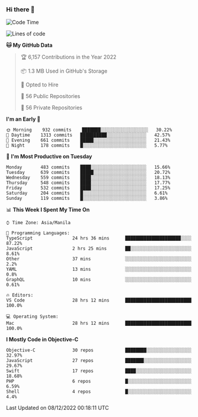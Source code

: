 ### Hi there 👋

<!--START_SECTION:waka-->
![Code Time](http://img.shields.io/badge/Code%20Time-3%2C462%20hrs%2040%20mins-blue)

![Lines of code](https://img.shields.io/badge/From%20Hello%20World%20I%27ve%20Written-2%20Million%20lines%20of%20code-blue)

**🐱 My GitHub Data** 

> 🏆 6,157 Contributions in the Year 2022
 > 
> 📦 1.3 MB Used in GitHub's Storage 
 > 
> 💼 Opted to Hire
 > 
> 📜 56 Public Repositories 
 > 
> 🔑 56 Private Repositories  
 > 
**I'm an Early 🐤** 

```text
🌞 Morning    932 commits    ███████░░░░░░░░░░░░░░░░░░   30.22% 
🌆 Daytime    1313 commits   ██████████░░░░░░░░░░░░░░░   42.57% 
🌃 Evening    661 commits    █████░░░░░░░░░░░░░░░░░░░░   21.43% 
🌙 Night      178 commits    █░░░░░░░░░░░░░░░░░░░░░░░░   5.77%

```
📅 **I'm Most Productive on Tuesday** 

```text
Monday       483 commits    ████░░░░░░░░░░░░░░░░░░░░░   15.66% 
Tuesday      639 commits    █████░░░░░░░░░░░░░░░░░░░░   20.72% 
Wednesday    559 commits    ████░░░░░░░░░░░░░░░░░░░░░   18.13% 
Thursday     548 commits    ████░░░░░░░░░░░░░░░░░░░░░   17.77% 
Friday       532 commits    ████░░░░░░░░░░░░░░░░░░░░░   17.25% 
Saturday     204 commits    █░░░░░░░░░░░░░░░░░░░░░░░░   6.61% 
Sunday       119 commits    █░░░░░░░░░░░░░░░░░░░░░░░░   3.86%

```


📊 **This Week I Spent My Time On** 

```text
⌚︎ Time Zone: Asia/Manila

💬 Programming Languages: 
TypeScript               24 hrs 36 mins      █████████████████████░░░░   87.22% 
JavaScript               2 hrs 25 mins       ██░░░░░░░░░░░░░░░░░░░░░░░   8.61% 
Other                    37 mins             ░░░░░░░░░░░░░░░░░░░░░░░░░   2.2% 
YAML                     13 mins             ░░░░░░░░░░░░░░░░░░░░░░░░░   0.8% 
GraphQL                  10 mins             ░░░░░░░░░░░░░░░░░░░░░░░░░   0.61%

🔥 Editors: 
VS Code                  28 hrs 12 mins      █████████████████████████   100.0%

💻 Operating System: 
Mac                      28 hrs 12 mins      █████████████████████████   100.0%

```

**I Mostly Code in Objective-C** 

```text
Objective-C              30 repos            ████████░░░░░░░░░░░░░░░░░   32.97% 
JavaScript               27 repos            ███████░░░░░░░░░░░░░░░░░░   29.67% 
Swift                    17 repos            ████░░░░░░░░░░░░░░░░░░░░░   18.68% 
PHP                      6 repos             █░░░░░░░░░░░░░░░░░░░░░░░░   6.59% 
Shell                    4 repos             █░░░░░░░░░░░░░░░░░░░░░░░░   4.4%

```



 Last Updated on 08/12/2022 00:18:11 UTC
<!--END_SECTION:waka-->


<!--
**rad182/rad182** is a ✨ _special_ ✨ repository because its `README.md` (this file) appears on your GitHub profile.

Here are some ideas to get you started:

- 🔭 I’m currently working on ...
- 🌱 I’m currently learning ...
- 👯 I’m looking to collaborate on ...
- 🤔 I’m looking for help with ...
- 💬 Ask me about ...
- 📫 How to reach me: ...
- 😄 Pronouns: ...
- ⚡ Fun fact: ...
-->

